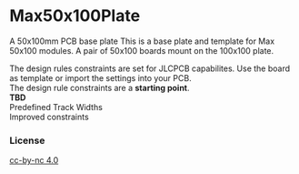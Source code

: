 # Max50x100Plate
A 50x100mm PCB base plate
This is a base plate and template for Max 50x100 modules.  A pair of 50x100 boards mount on the 100x100 plate.   

The design rules constraints are set for JLCPCB capabilites. Use the board as template or import the settings into your PCB. <br>
The design rule constraints are a **starting point**. <br>
**TBD**<br>
Predefined Track Widths<br>
Improved constraints

### License
[cc-by-nc 4.0](LICENSE.md)
